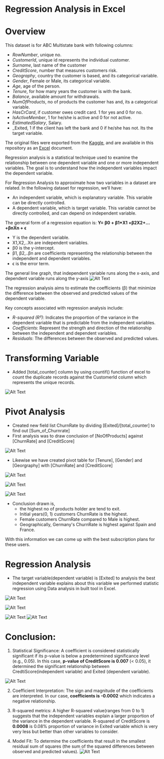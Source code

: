 # Regression Analysis in Excel

# Overview
This dataset is for ABC Multistate bank with following columns:

- _RowNumber_, unique no.
- _CustomerId_, unique id represents the individual customer.
- _Surname_, last name of the customer
- _CreditScore_, number that measures customers risk.
- _Geography_, country the customer is based, and its categorical variable.
- _Gender_, Female or Male, its categorical variable.
- _Age_, age of the person.
- _Tenure_, for how many years the customer is with the bank.
- _Balance_, available amount for withdrawals.
- _NumOfProducts_, no of products the customer has and, its a categorical variable.
- _HasCrCard_, if customer owes credit card. 1 for yes and 0 for no.
- _IsActiveMember_, 1 for he/she is active and 0 for not active.
- _EstimatedSalary_, Salary.
- _Exited, 1 if the client has left the bank and 0 if he/she has not. Its the target 
       variable.

The original files were exported from the [Kaggle](https://www.kaggle.com/datasets/gauravtopre/bank-customer-churn-dataset), and are available in this repository as an [Excel](https://github.com/mrunalibharshankar/RegressionAnalysis/blob/main/Churn_Modelling1.xls) document.

Regression analysis is a statistical technique used to examine the relationship between one dependent variable and one or more independent variables. The goal is to understand how the independent variables impact the dependent variable.

For Regression Analysis to approximate how two variables in a dataset are related. In the following dataset for regression, we’ll have:
- An independent variable, which is explanatory variable. This variable can be directly controlled.
- A dependent variable, which is target variable. This variable cannot be directly controlled, and can depend on independent variable.

The general form of a regression equation is:
 **Y= β0 + β1*X1 +β2X2+…+βnXn + ϵ**

- Y is the dependent variable.
- X1,X2,..Xn are independent variables.
- β0 is the y-intercept.
- β1, β2,..βn are coefficients representing the relationship between the independent and dependent variables.
- ϵ is the error term.

The general line graph, that independent variable runs along the x-axis, and dependent variable runs along the y-axis
![Alt Text](https://github.com/mrunalibharshankar/RegressionAnalysis/blob/24c43203a0b58bc66dd831b17bf089f5d2a44fe4/line_example.png)


The regression analysis aims to estimate the coefficients (β) that minimize the difference between the observed and predicted values of the dependent variable.

Key concepts associated with regression analysis include:

- _R-squared (R²)_: Indicates the proportion of the variance in the dependent variable that is predictable from the independent variables.
- _Coefficients_: Represent the strength and direction of the relationship between the independent and dependent variables.
- _Residuals_: The differences between the observed and predicted values.


# Transforming Variable
- Added [total_counter] column by using countif() function of excel to count the duplicate records against the CustomerId column which represents the unique records.
  
![Alt Text](https://github.com/mrunalibharshankar/RegressionAnalysis/blob/94fa03a3d1f4c10b5b602dc80acde987232b5910/total_counter.png)

# Pivot Analysis
- Created new field list ChurnRate by dividing [Exited]/[total_counter] to find out [Sum_of_Churnrate]
- First analysis was to draw conclusion of [NoOfProducts] against [ChurnRate] and [CreditScore]
  
![Alt Text](https://github.com/mrunalibharshankar/RegressionAnalysis/blob/6d9b6a9250941794aa4b910593eb6d9804a586f7/Pivot1.png)

- Likewise we have created pivot table for [Tenure], [Gender] and [Georgraphy] with [ChurnRate] and [CreditScore]

![Alt Text](https://github.com/mrunalibharshankar/RegressionAnalysis/blob/4e3b8f96549da6884b37e2921602a80bc79d9732/Pivot2.png)

![Alt Text](https://github.com/mrunalibharshankar/RegressionAnalysis/blob/4e3b8f96549da6884b37e2921602a80bc79d9732/Pivot3.png)

![Alt Text](https://github.com/mrunalibharshankar/RegressionAnalysis/blob/4e3b8f96549da6884b37e2921602a80bc79d9732/Pivot4.png)

- Conclusion drawn is,
  - the highest no of products holder are tend to exit.
  - Initial years(0, 1) customers ChurnRate is the highest.
  - Female customers ChurnRate compared to Male is highest.
  - Geographically, Germany's ChurnRate is highest against Spain and France.

With this information we can come up with the best subscription plans for these users.  


# Regression Analysis
- The target variable(dependent variable) is [Exited] to analysis the best independent variable explains about this variable we performed statistic regression using Data analysis in built tool in Excel.

![Alt Text](https://github.com/mrunalibharshankar/RegressionAnalysis/blob/8eacec2c83b182301b9bfa681adfbde0396cc589/RegressionS1.png)

![Alt Text](https://github.com/mrunalibharshankar/RegressionAnalysis/blob/8eacec2c83b182301b9bfa681adfbde0396cc589/RegressionS2.png)

![Alt Text](https://github.com/mrunalibharshankar/RegressionAnalysis/blob/8eacec2c83b182301b9bfa681adfbde0396cc589/RegM1.png)
![Alt Text](https://github.com/mrunalibharshankar/RegressionAnalysis/blob/fd64072f167827c116dd25cb6589694c1304abc2/RegOutput.png)


# Conclusion:  
1. Statistical Significance: A coefficient is considered statistically significant if its p-value is below a predetermined significance level (e.g., 0.05).
   In this case, **p-value of CreditScore is 0.007** (< 0.05), it determined the significant relationship between CredtiScore(independent variable) and Exited (dependent variable).

![Alt Text](https://github.com/mrunalibharshankar/RegressionAnalysis/blob/8eacec2c83b182301b9bfa681adfbde0396cc589/RegFinalM.png)

2. Coefficient Interpretation: The sign and magnitude of the coefficients are interpreted.
   In our case, **coefficients is -0.0002** which indicates a negative relationship.
3. R-squared metrics: A higher R-squared value(ranges from 0 to 1) suggests that the independent variables explain a larger proportion of the variance in the dependent variable. R-squared of CreditScore is **0.0008** is 0.08% proportion of variance in Exited variable which is very very less but better than other variables to consider.
   
4. Model Fit: To determine the coefficients that result in the smallest residual sum of squares (the sum of the squared differences between observed and predicted values). 
![Alt Text](https://github.com/mrunalibharshankar/RegressionAnalysis/blob/fd64072f167827c116dd25cb6589694c1304abc2/BestfitlineGraph.png)

    


  

  
















